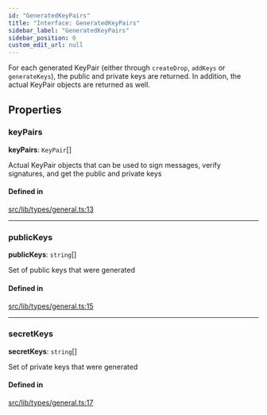 ```yaml
---
id: "GeneratedKeyPairs"
title: "Interface: GeneratedKeyPairs"
sidebar_label: "GeneratedKeyPairs"
sidebar_position: 0
custom_edit_url: null
---
```


For each generated KeyPair (either through `createDrop`, `addKeys` or `generateKeys`), the public and private keys are returned.
In addition, the actual KeyPair objects are returned as well.

## Properties

### keyPairs

 **keyPairs**: `KeyPair`[]

Actual KeyPair objects that can be used to sign messages, verify signatures, and get the public and private keys

#### Defined in

[src/lib/types/general.ts:13](https://github.com/keypom/keypom-js/blob/bf39909/src/lib/types/general.ts#L13)

___

### publicKeys

 **publicKeys**: `string`[]

Set of public keys that were generated

#### Defined in

[src/lib/types/general.ts:15](https://github.com/keypom/keypom-js/blob/bf39909/src/lib/types/general.ts#L15)

___

### secretKeys

 **secretKeys**: `string`[]

Set of private keys that were generated

#### Defined in

[src/lib/types/general.ts:17](https://github.com/keypom/keypom-js/blob/bf39909/src/lib/types/general.ts#L17)
